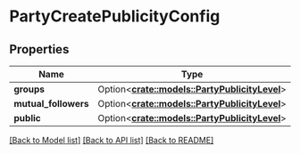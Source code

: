 # PartyCreatePublicityConfig

## Properties

Name | Type | Description | Notes
------------ | ------------- | ------------- | -------------
**groups** | Option<[**crate::models::PartyPublicityLevel**](PartyPublicityLevel.md)> |  | [optional]
**mutual_followers** | Option<[**crate::models::PartyPublicityLevel**](PartyPublicityLevel.md)> |  | [optional]
**public** | Option<[**crate::models::PartyPublicityLevel**](PartyPublicityLevel.md)> |  | [optional]

[[Back to Model list]](../README.md#documentation-for-models) [[Back to API list]](../README.md#documentation-for-api-endpoints) [[Back to README]](../README.md)



